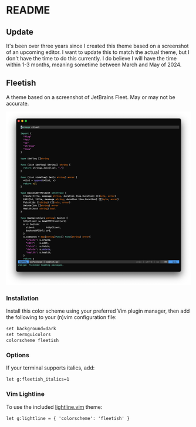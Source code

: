 # README

## Update
It's been over three years since I created this theme based on a screenshot of an upcoming editor. I want to update this to match the actual theme, but I don't have the time to do this currently. I do believe I will have the time within 1-3 months, meaning sometime between March and May of 2024. 



## Fleetish
A theme based on a screenshot of JetBrains Fleet. May or may not be accurate.


![Fleetish](/screenshot.png "Fleetish")


### Installation
Install this color scheme using your preferred Vim plugin manager, then add the
following to your (n)vim configuration file:
```vim
set background=dark
set termguicolors
colorscheme fleetish
```

### Options
If your terminal supports italics, add:
```vim
let g:fleetish_italics=1
```

### Vim Lightline
To use the included [lightline.vim](https://github.com/itchyny/lightline.vim) theme:
```vim
let g:lightline = { 'colorscheme': 'fleetish' }
```
